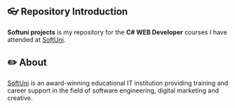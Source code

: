 ## :eyeglasses: Repository Introduction
**Softuni projects** is my repository for the **C# WEB Developer** courses I have attended at [SoftUni](https://softuni.bg/ "SoftUni").
## :pencil2: About
[SoftUni](https://softuni.bg/ "SoftUni") is an award-winning educational IT institution providing training and career support in the field of software engineering, digital marketing and creative.
